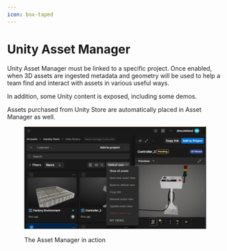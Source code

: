 ```yaml
---
icon: box-taped
---
```


# Unity Asset Manager

Unity Asset Manager must be linked to a specific project. Once enabled, when 3D assets are ingested metadata and geometry will be used to help a team find and interact with assets in various useful ways.

In addition, some Unity content is exposed, including some demos.

Assets purchased from Unity Store are automatically placed in Asset Manager as well.

<figure><img src="../.gitbook/assets/image (3) (1).png" alt=""><figcaption><p>The Asset Manager in action</p></figcaption></figure>
